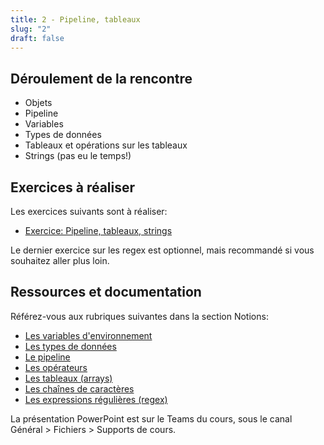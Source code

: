 ```yaml
---
title: 2 - Pipeline, tableaux
slug: "2"
draft: false
---
```


## Déroulement de la rencontre

- Objets
- Pipeline
- Variables
- Types de données
- Tableaux et opérations sur les tableaux
- Strings (pas eu le temps!)

## Exercices à réaliser

Les exercices suivants sont à réaliser:
- [Exercice: Pipeline, tableaux, strings](/exercices/pipeline)

Le dernier exercice sur les regex est optionnel, mais recommandé si vous souhaitez aller plus loin.


## Ressources et documentation

Référez-vous aux rubriques suivantes dans la section Notions:
- [Les variables d'environnement](/notions/powershell/variables#variables-denvironnement)
- [Les types de données](/notions/powershell/variables#types-de-donn%C3%A9es)
- [Le pipeline](/notions/powershell/pipeline)
- [Les opérateurs](/notions/powershell/operateurs)
- [Les tableaux (arrays)](/notions/powershell/tableaux)
- [Les chaînes de caractères](/notions/powershell/strings)
- [Les expressions régulières (regex)](/notions/powershell/strings#expressions-r%C3%A9guli%C3%A8res-regex)


La présentation PowerPoint est sur le Teams du cours, sous le canal Général > Fichiers > Supports de cours.
